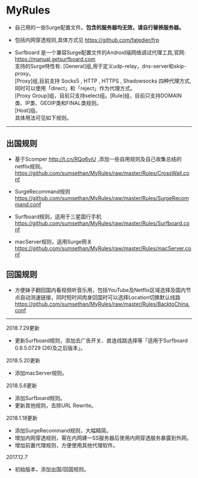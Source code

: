 # MyRules

 - 自己用的一些Surge配置文件。**包含的服务器均无效，请自行替换服务器。**

 - 包括内网穿透规则,具体方式见 https://github.com/fatedier/frp

 - Surfboard 是一个兼容Surge配置文件的Android端网络调试代理工具,官网: https://manual.getsurfboard.com <br>支持的Surge特性有: [General]组,用于定义udp-relay，dns-server和skip-proxy。<br>[Proxy]组,目前支持 Socks5 , HTTP , HTTPS , Shadowsocks 四种代理方式,同时可以使用「direct」和「reject」作为代理方式。<br>[Proxy Group]组，目前只支持select组。[Rule]组，目前只支持DOMAIN类、IP类、GEOIP类和FINAL类规则。<br>[Host]组。<br>具体用法可见如下规则。 

------

## 出国规则<br>
 - 基于Scomper http://t.cn/RQo6viU ,添加一些自用规则及自己收集总结的netflix规则。<br>
  https://github.com/sumsethan/MyRules/raw/master/Rules/CrossWall.conf

 - SurgeRecommand规则<br>
    https://github.com/sumsethan/MyRules/raw/master/Rules/SurgeRecommand.conf

 - Surfboard规则，适用于三星国行手机<br>
    https://github.com/sumsethan/MyRules/raw/master/Rules/Surfboard.conf    

 - macServer规则，适用Surge网关<br>
    https://github.com/sumsethan/MyRules/raw/master/Rules/macServer.conf

## 回国规则<br>
 - 方便妹子翻回国内看视频听音乐用，包括YouTube及Netflix区域选择及国内节点自动测速链接，同时短时间肉身回国时可以选择Location切换默认线路<br>
  https://github.com/sumsethan/MyRules/raw/master/Rules/BacktoChina.conf


------
2018.7.29更新
 - 更新Surfboard规则，添加去广告开关、直连线路选择等「适用于Surfboard 0.8.5.0729 (26)及之后版本」。

2018.5.20更新
 - 添加macServer规则。

2018.5.6更新
 - 添加Surfboard规则。
 - 更新其他规则，去除URL Rewrite。

2018.1.18更新
 - 添加SurgeRecommand规则，大幅精简。
 - 增加内网穿透规则，需在内网建一SS服务器后使用内网穿透服务暴露到外网。
 - 增加前置代理规则，方便使用其他代理软件。

2017.12.7
- 初始版本，添加出国/回国规则。
